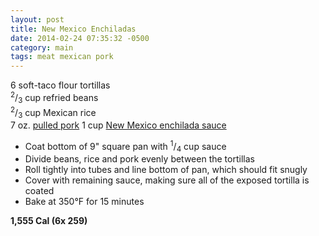 ```yaml
---
layout: post
title: New Mexico Enchiladas
date: 2014-02-24 07:35:32 -0500
category: main
tags: meat mexican pork
---
```

6 soft-taco flour tortillas  
<sup>2</sup>/<sub>3</sub> cup refried beans  
<sup>2</sup>/<sub>3</sub> cup Mexican rice  
7 oz. <a title="Pulled Pork" href="http://tfsh.us/memory/6573/pulled-pork/">pulled pork</a>
1 cup <a title="Enchilada Sauce (New Mexico)" href="http://tfsh.us/memory/7022/enchilada-sauce-new-mexico/">New Mexico enchilada sauce</a>
<ul>
	<li>Coat bottom of 9" square pan with <sup>1</sup>/<sub>4</sub> cup sauce</li>
	<li>Divide beans, rice and pork evenly between the tortillas</li>
	<li>Roll tightly into tubes and line bottom of pan, which should fit snugly</li>
	<li>Cover with remaining sauce, making sure all of the exposed tortilla is coated</li>
	<li>Bake at 350°F for 15 minutes</li>
</ul>
<strong>1,555 Cal (6x 259)</strong>
  
&nbsp;  
